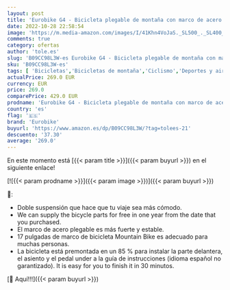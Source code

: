 ```yaml
---
layout: post
title: 'Eurobike G4 - Bicicleta plegable de montaña con marco de acero de 26 pulgadas para hombres adultos  Green '
date: 2022-10-28 22:58:54
image: 'https://m.media-amazon.com/images/I/41Khn4VoJaS._SL500_._SL400_.jpg'
comments: true
category: ofertas
author: 'tole.es'
slug: 'B09CC98L3W-es Eurobike G4 - Bicicleta plegable de montaña con marco de...'
sku: 'B09CC98L3W-es'
tags: [ 'Bicicletas','Bicicletas de montaña','Ciclismo','Deportes y aire libre','Ropa y equipo para deportes','bicicleta','eurobike','🇪🇸', ]
actualPrice: 269.0 EUR
currency: EUR
price: 269.0
comparePrice: 429.0 EUR
prodname: 'Eurobike G4 - Bicicleta plegable de montaña con marco de acero de 26 pulgadas para hombres adultos  Green '
country: 'es'
flag: '🇪🇸'
brand: 'Eurobike'
buyurl: 'https://www.amazon.es/dp/B09CC98L3W/?tag=tolees-21'
descuento: '37.30'
average: '269.0'
---
```


En este momento está [{{< param title >}}]({{< param buyurl >}}) en el siguiente enlace!

[![{{< param prodname >}}]({{< param image >}})]({{< param buyurl >}})

🔎:

- Doble suspensión que hace que tu viaje sea más cómodo.
- We can supply the bicycle parts for free in one year from the date that you purchased.
- El marco de acero plegable es más fuerte y estable.
- 17 pulgadas de marco de bicicleta Mountain Bike es adecuado para muchas personas.
- La bicicleta está premontada en un 85 % para instalar la parte delantera, el asiento y el pedal under a la guía de instrucciones (idioma español no garantizado). It is easy for you to finish it in 30 minutos.

[🛒 Aquí!!!]({{< param buyurl >}})
